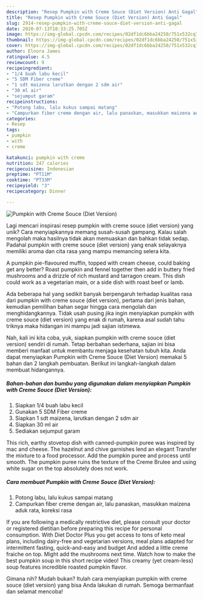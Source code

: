 ```yaml
---
description: "Resep Pumpkin with Creme Souce (Diet Version) Anti Gagal"
title: "Resep Pumpkin with Creme Souce (Diet Version) Anti Gagal"
slug: 2914-resep-pumpkin-with-creme-souce-diet-version-anti-gagal
date: 2020-07-13T18:33:25.705Z
image: https://img-global.cpcdn.com/recipes/02df1dc6bba24250/751x532cq70/pumpkin-with-creme-souce-diet-version-foto-resep-utama.jpg
thumbnail: https://img-global.cpcdn.com/recipes/02df1dc6bba24250/751x532cq70/pumpkin-with-creme-souce-diet-version-foto-resep-utama.jpg
cover: https://img-global.cpcdn.com/recipes/02df1dc6bba24250/751x532cq70/pumpkin-with-creme-souce-diet-version-foto-resep-utama.jpg
author: Elnora James
ratingvalue: 4.5
reviewcount: 9
recipeingredient:
- "1/4 buah labu kecil"
- "5 SDM Fiber creme"
- "1 sdt maizena larutkan dengan 2 sdm air"
- "30 ml air"
- "sejumput garam"
recipeinstructions:
- "Potong labu, lalu kukus sampai matang"
- "Campurkan fiber creme dengan air, lalu panaskan, masukkan maizena aduk rata, koreksi rasa"
categories:
- Resep
tags:
- pumpkin
- with
- creme

katakunci: pumpkin with creme 
nutrition: 247 calories
recipecuisine: Indonesian
preptime: "PT11M"
cooktime: "PT33M"
recipeyield: "3"
recipecategory: Dinner

---
```



![Pumpkin with Creme Souce (Diet Version)](https://img-global.cpcdn.com/recipes/02df1dc6bba24250/751x532cq70/pumpkin-with-creme-souce-diet-version-foto-resep-utama.jpg)

Lagi mencari inspirasi resep pumpkin with creme souce (diet version) yang unik? Cara menyiapkannya memang susah-susah gampang. Kalau salah mengolah maka hasilnya tidak akan memuaskan dan bahkan tidak sedap. Padahal pumpkin with creme souce (diet version) yang enak selayaknya memiliki aroma dan cita rasa yang mampu memancing selera kita.

A pumpkin pie-flavoured muffin, topped with cream cheese, could baking get any better? Roast pumpkin and fennel together then add in buttery fried mushrooms and a drizzle of rich mustard and tarragon cream. This dish could work as a vegetarian main, or a side dish with roast beef or lamb.

Ada beberapa hal yang sedikit banyak berpengaruh terhadap kualitas rasa dari pumpkin with creme souce (diet version), pertama dari jenis bahan, kemudian pemilihan bahan segar hingga cara mengolah dan menghidangkannya. Tidak usah pusing jika ingin menyiapkan pumpkin with creme souce (diet version) yang enak di rumah, karena asal sudah tahu triknya maka hidangan ini mampu jadi sajian istimewa.


Nah, kali ini kita coba, yuk, siapkan pumpkin with creme souce (diet version) sendiri di rumah. Tetap berbahan sederhana, sajian ini bisa memberi manfaat untuk membantu menjaga kesehatan tubuh kita. Anda dapat menyiapkan Pumpkin with Creme Souce (Diet Version) memakai 5 bahan dan 2 langkah pembuatan. Berikut ini langkah-langkah dalam membuat hidangannya.

<!--inarticleads1-->

##### Bahan-bahan dan bumbu yang digunakan dalam menyiapkan Pumpkin with Creme Souce (Diet Version):

1. Siapkan 1/4 buah labu kecil
1. Gunakan 5 SDM Fiber creme
1. Siapkan 1 sdt maizena, larutkan dengan 2 sdm air
1. Siapkan 30 ml air
1. Sediakan sejumput garam


This rich, earthy stovetop dish with canned-pumpkin puree was inspired by mac and cheese. The hazelnut and chive garnishes lend an elegant Transfer the mixture to a food processor. Add the pumpkin puree and process until smooth. The pumpkin puree ruins the texture of the Creme Brulee and using white sugar on the top absolutely does not work. 

<!--inarticleads2-->

##### Cara membuat Pumpkin with Creme Souce (Diet Version):

1. Potong labu, lalu kukus sampai matang
1. Campurkan fiber creme dengan air, lalu panaskan, masukkan maizena aduk rata, koreksi rasa


If you are following a medically restrictive diet, please consult your doctor or registered dietitian before preparing this recipe for personal consumption. With Diet Doctor Plus you get access to tons of keto meal plans, including dairy-free and vegetarian versions, meal plans adapted for intermittent fasting, quick-and-easy and budget And added a little creme fraiche on top. Might add the mushrooms next time. Watch how to make the best pumpkin soup in this short recipe video! This creamy (yet cream-less) soup features incredible roasted pumpkin flavor. 

Gimana nih? Mudah bukan? Itulah cara menyiapkan pumpkin with creme souce (diet version) yang bisa Anda lakukan di rumah. Semoga bermanfaat dan selamat mencoba!
